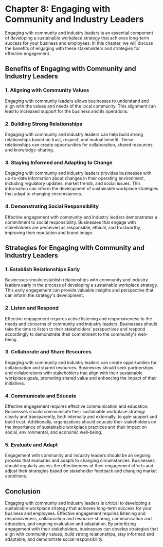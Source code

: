 Chapter 8: Engaging with Community and Industry Leaders
=======================================================

Engaging with community and industry leaders is an essential component of developing a sustainable workplace strategy that achieves long-term success for your business and employees. In this chapter, we will discuss the benefits of engaging with these stakeholders and strategies for effective engagement.

Benefits of Engaging with Community and Industry Leaders
--------------------------------------------------------

### 1. Aligning with Community Values

Engaging with community leaders allows businesses to understand and align with the values and needs of the local community. This alignment can lead to increased support for the business and its operations.

### 2. Building Strong Relationships

Engaging with community and industry leaders can help build strong relationships based on trust, respect, and mutual benefit. These relationships can create opportunities for collaboration, shared resources, and knowledge-sharing.

### 3. Staying Informed and Adapting to Change

Engaging with community and industry leaders provides businesses with up-to-date information about changes in their operating environment, including regulatory updates, market trends, and social issues. This information can inform the development of sustainable workplace strategies that adapt to changing circumstances.

### 4. Demonstrating Social Responsibility

Effective engagement with community and industry leaders demonstrates a commitment to social responsibility. Businesses that engage with stakeholders are perceived as responsible, ethical, and trustworthy, improving their reputation and brand image.

Strategies for Engaging with Community and Industry Leaders
-----------------------------------------------------------

### 1. Establish Relationships Early

Businesses should establish relationships with community and industry leaders early in the process of developing a sustainable workplace strategy. This early engagement can provide valuable insights and perspective that can inform the strategy's development.

### 2. Listen and Respond

Effective engagement requires active listening and responsiveness to the needs and concerns of community and industry leaders. Businesses should take the time to listen to their stakeholders' perspectives and respond accordingly to demonstrate their commitment to the community's well-being.

### 3. Collaborate and Share Resources

Engaging with community and industry leaders can create opportunities for collaboration and shared resources. Businesses should seek partnerships and collaborations with stakeholders that align with their sustainable workplace goals, promoting shared value and enhancing the impact of their initiatives.

### 4. Communicate and Educate

Effective engagement requires effective communication and education. Businesses should communicate their sustainable workplace strategy clearly and transparently, both internally and externally, to gain support and build trust. Additionally, organizations should educate their stakeholders on the importance of sustainable workplace practices and their impact on social, environmental, and economic well-being.

### 5. Evaluate and Adapt

Engagement with community and industry leaders should be an ongoing process that evaluates and adapts to changing circumstances. Businesses should regularly assess the effectiveness of their engagement efforts and adjust their strategies based on stakeholder feedback and changing market conditions.

Conclusion
----------

Engaging with community and industry leaders is critical to developing a sustainable workplace strategy that achieves long-term success for your business and employees. Effective engagement requires listening and responsiveness, collaboration and resource-sharing, communication and education, and ongoing evaluation and adaptation. By prioritizing engagement with their stakeholders, businesses can develop strategies that align with community values, build strong relationships, stay informed and adaptable, and demonstrate social responsibility.
